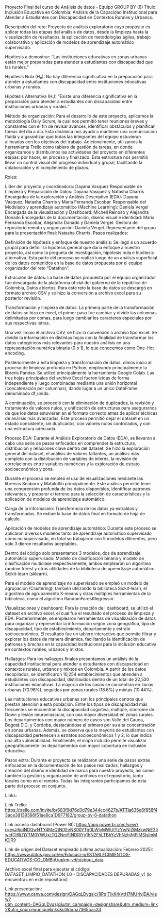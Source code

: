 Proyecto Final del curso de Análisis de datos - Equipo GROUP BY (6)
Título: Inclusión Educativa en Colombia: Análisis de la Capacidad Institucional para Atender a Estudiantes con Discapacidad en Contextos Rurales y Urbanos.

Descripción del reto: Proyecto de análisis exploratorio cuyo propósito es aplicar todas las etapas del análisis de datos, desde la limpieza hasta la visualización de resultados, la aplicación de metodologías ágiles, trabajo colaborativo y aplicación de modelos de aprendizaje automático supervisado.

Hipótesis a demostrar: “Las instituciones educativas en zonas urbanas están mejor preparadas para atender a estudiantes con discapacidad que las rurales.”

Hipótesis Nula (H₀): No hay diferencia significativa en la preparación para atender a estudiantes con discapacidad entre instituciones educativas urbanas y rurales.

Hipótesis Alternativa (H₁): “Existe una diferencia significativa en la preparación para atender a estudiantes con discapacidad entre instituciones urbanas y rurales.”

Método de organización: Para el desarrollo de este proyecto, aplicamos la metodología Daily Scrum, la cual nos permitió tener reuniones breves y constantes con el fin de revisar avances, identificar obstáculos y planificar tareas del día a día. Esta dinámica nos ayudó a mantener una comunicación fluida y a garantizar que todas las integrantes del equipo estuvieran alineadas con los objetivos del trabajo. Adicionalmente, utilizamos la herramienta Trello como tablero de gestión de tareas, en donde organizamos y distribuimos las actividades del proyecto en diferentes etapas: por hacer, en proceso y finalizado. Esta estructura nos permitió llevar un control visual del progreso individual y grupal, facilitando la colaboración y el cumplimiento de plazos.

Roles:

Líder del proyecto y coordinadora: Dayana Vasquez
Responsable de Limpieza y Preparación de Datos: Dayana Vasquez y Natasha Charris
Encargadas de la exploración y Análisis Descriptivo (EDA): Dayana Vasquez, Natasha Charris y Maria Fernanda Escobar.
Responsable del Modelado y aprendizaje automático (Machine Learning): Daniela Vergel
Encargada de la visualización y Dashboard: Michell Reinoso y Alejandra Donado
Encargadas de la documentación, diseño visual e identidad: Maria Fernanda Escobar, Alejandra Donado y Daniela Vergel.
Gestora del repositorio remoto y organización: Daniela Vergel.
Representante del grupo para la presentación final: Natasha Charris.
Pasos realizados:

Definición de hipótesis y enfoque de nuestro análisis: Se llegó a un acuerdo grupal para definir la hipótesis general que daría enfoque a nuestro proyecto, así como la pregunta de investigación, hipótesis nula e hipótesis alternativa. Esta parte del proceso se realizó luego de un analisis superficial de los datos contenidos en la base de datos propuesta por el equipo organizador del reto “Datathon”.

Extracción de datos: La base de datos propuesta por el equipo organizador fue descargada de la plataforma oficial del gobierno de la república de Colombia, Datos abiertos. Para este reto la base de datos se descargó en formato archivo CSV y se hizo la conversión a archivo excel para su posterior revisión.

Transformación y limpieza de datos: La primera parte de la transformación de datos se hizo en excel, el primer paso fue cambiar y dividir las columnas delimitadas por comas, para luego cambiar los caracteres especiales por sus respectivas letras.

Una vez limpio el archivo CSV, se hizo la conversión a archivo tipo excel. Se dividió la información en distintas hojas con la finalidad de transformar los datos categóricos más relevantes para nuestro análisis en una representación numérica binaria (0 o 1), lo que conocemos como One-Hot encoding.

Posteriormente a esta limpieza y transformación de datos, dimos inicio al proceso de limpieza profunda en Python, empleando principalmente la librería Pandas. Se utilizó principalmente la herramienta Google Colab. Las tres hojas principales del archivo Excel fueron leídas de forma independiente y luego combinadas mediante una unión horizontal (concatenación por columnas), dando lugar a un único DataFrame denominado df_unido.

A continuación, se procedió con la eliminación de duplicados, la revisión y tratamiento de valores nulos, y unificación de estructuras para asegurarnos de que los datos estuvieran en el formato correcto antes de aplicar técnicas de análisis más avanzadas. Este proceso permitió dejar el dataset en un estado consistente, sin duplicados, con valores nulos controlados, y con una estructura adecuada.

Proceso EDA: Durante el Análisis Exploratorio de Datos (EDA), se llevaron a cabo una serie de pasos enfocados en comprender la estructura, distribución y relaciones clave dentro del dataset. Se hizo la exploración general del dataset, el análisis de valores faltantes, un análisis más completo con la distribución de variables de interés, la revisión de correlaciones entre variables numéricas y la exploración de estrato socioeconómico y zona.

Durante el proceso se empleó el uso de visualizaciones mediante las librerías Seaborn y Matplotlib principalmente. Este análisis permitió tener una comprensión profunda de los datos disponibles, identificar patrones relevantes, y preparar el terreno para la selección de características y la aplicación de modelos de aprendizaje automático.

Carga de la información: Transferencia de los datos ya extraídos y transformados. Se extrae la base de datos final en formato de hoja de cálculo.

Aplicación de modelos de aprendizaje automático: Durante este proceso se aplicaron diversos modelos tanto de aprendizaje automático supervisado como no supervisado, en total se trabajaron con 5 modelos diferentes, pero solo 3 dieron resultados aceptables.

Dentro del código solo presentamos 3 modelos, dos de aprendizaje automático supervisado: Modelo de clasificación binaria y modelo de clasificación multiclase respectivamente, ambos emplearon un algoritmo random forest y otras utilidades de la biblioteca de aprendizaje automático Scikit-learn (sklearn).

Para el modelo de aprendizaje no supervisado se empleó un modelo de agrupación (Clustering), también utilizando la biblioteca Sickit-learn, el algoritmo de agrupamiento K-means y otras múltiples herramientas de la biblioteca, como el algoritmo RandomForestRegressor.

Visualizaciones y dashboard: Para la creación de l dashboard, se utilizó el dataset en archivo excel, el cual fue el resultado del proceso de limpieza y EDA. Posteriormente, se emplearon herramientas de visualización de datos para organizar y representar la información según zona geográfica, tipo de discapacidad, tipo de establecimiento, departamento y estrato socioeconómico. El resultado fue un tablero interactivo que permite filtrar y explorar los datos de manera dinámica, facilitando la identificación de patrones y brechas en la capacidad institucional para la inclusión educativa en contextos rurales, urbanos y mixtos.

Hallazgos: Para los hallazgos finales presentamos un análisis de la capacidad institucional para atender a estudiantes con discapacidad en contextos rurales, urbanos y mixtos en Colombia. A partir de los datos recopilados, se identificaron 10,254 establecimientos que atienden a estudiantes con discapacidad, distribuidos dentro de un total de 22,530 instituciones educativas. La mayoría de los casos se concentran en zonas urbanas (70.96%), seguidas por zonas rurales (18.6%) y mixtas (10.44%).

Las instituciones educativas urbanas son los principales centros que prestan atención a esta población. Entre los tipos de discapacidad más frecuentes se encuentran la discapacidad cognitiva, múltiple, síndrome de Down y lesión neuromuscular, con una mayor diversidad en zonas rurales. Los departamentos con mayor número de casos son Valle del Cauca, Bogotá D.C. y Córdoba, destacándose el primero por su alta concentración en zonas urbanas. Además, se observa que la mayoría de estudiantes con discapacidad pertenecen a estratos socioeconómicos 1 y 2, lo que indica una alta vulnerabilidad. Finalmente, el mapa incluido permite visualizar geográficamente los departamentos con mayor cobertura en inclusión educativa.

Pasos extra: Durante el proyecto se realizaron una serie de pasos extras enfocados en la documentación de los pasos realizados, hallazgos y creación del diseño e identidad de marca para nuestro proyecto, así como también la gestión y organización de archivos en el repositorio, tanto locales como en el remoto. Todas las integrantes participamos de esta parte del proceso en conjunto.

Links:

Link Trello: https://trello.com/invite/b/683f9d76d3d79e344cc4627b/ATTIa635e6f658f43ace38139596f51ae9ca1D9F7182/group-by-6-datathon

Link acceso dashboard (Power BI): https://app.powerbi.com/view?r=eyJrIjoiNDQwNTY4MzQtNDEyNS00YTg0LWIyMWUtYzYwNjZiMzkwNjE3IiwidCI6IjZjYTM0YWUxLTQ2NmYtNDRiYy1hN2FhLTBhYzVhNzhjNjFiMSIsImMiOjR9

Link de origen del Dataset empleado (ultima actualización: Febrero 2025): https://www.datos.gov.co/en/Educaci-n/ESTABLECIMIENTOS-EDUCATIVOS-COLOMBIA/upkm-vdjb/about_data

Archivo excel final para ejecutar el código: DATASET_LIMPIO_DATATHON_1.0 - DISCAPACIDADES DEPURADAS_v1 (lo encuentras en este repositorio)

Link presentación: https://www.canva.com/design/DAGqLDvgsjc/1iPqiTIkKrkVtH7MU4yjDA/view?utm_content=DAGqLDvgsjc&utm_campaign=designshare&utm_medium=link2&utm_source=uniquelinks&utlId=ha7365bac33
